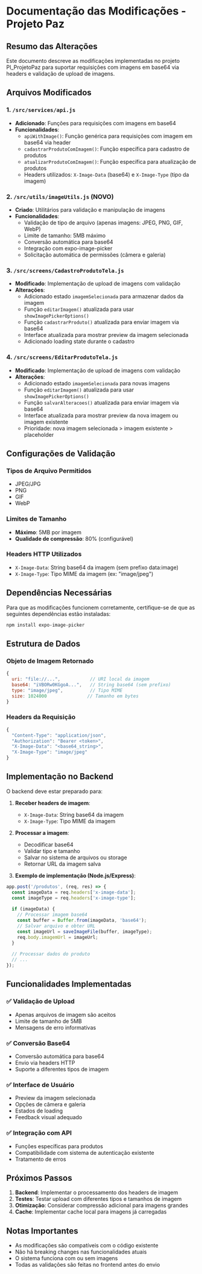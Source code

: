# Documentação das Modificações - Projeto Paz

## Resumo das Alterações

Este documento descreve as modificações implementadas no projeto PI_ProjetoPaz para suportar requisições com imagens em base64 via headers e validação de upload de imagens.

## Arquivos Modificados

### 1. `/src/services/api.js`
- **Adicionado**: Funções para requisições com imagens em base64
- **Funcionalidades**:
  - `apiWithImage()`: Função genérica para requisições com imagem em base64 via header
  - `cadastrarProdutoComImagem()`: Função específica para cadastro de produtos
  - `atualizarProdutoComImagem()`: Função específica para atualização de produtos
  - Headers utilizados: `X-Image-Data` (base64) e `X-Image-Type` (tipo da imagem)

### 2. `/src/utils/imageUtils.js` (NOVO)
- **Criado**: Utilitários para validação e manipulação de imagens
- **Funcionalidades**:
  - Validação de tipo de arquivo (apenas imagens: JPEG, PNG, GIF, WebP)
  - Limite de tamanho: 5MB máximo
  - Conversão automática para base64
  - Integração com expo-image-picker
  - Solicitação automática de permissões (câmera e galeria)

### 3. `/src/screens/CadastroProdutoTela.js`
- **Modificado**: Implementação de upload de imagens com validação
- **Alterações**:
  - Adicionado estado `imagemSelecionada` para armazenar dados da imagem
  - Função `editarImagem()` atualizada para usar `showImagePickerOptions()`
  - Função `cadastrarProduto()` atualizada para enviar imagem via base64
  - Interface atualizada para mostrar preview da imagem selecionada
  - Adicionado loading state durante o cadastro

### 4. `/src/screens/EditarProdutoTela.js`
- **Modificado**: Implementação de upload de imagens com validação
- **Alterações**:
  - Adicionado estado `imagemSelecionada` para novas imagens
  - Função `editarImagem()` atualizada para usar `showImagePickerOptions()`
  - Função `salvarAlteracoes()` atualizada para enviar imagem via base64
  - Interface atualizada para mostrar preview da nova imagem ou imagem existente
  - Prioridade: nova imagem selecionada > imagem existente > placeholder

## Configurações de Validação

### Tipos de Arquivo Permitidos
- JPEG/JPG
- PNG
- GIF
- WebP

### Limites de Tamanho
- **Máximo**: 5MB por imagem
- **Qualidade de compressão**: 80% (configurável)

### Headers HTTP Utilizados
- `X-Image-Data`: String base64 da imagem (sem prefixo data:image)
- `X-Image-Type`: Tipo MIME da imagem (ex: "image/jpeg")

## Dependências Necessárias

Para que as modificações funcionem corretamente, certifique-se de que as seguintes dependências estão instaladas:

```bash
npm install expo-image-picker
```

## Estrutura de Dados

### Objeto de Imagem Retornado
```javascript
{
  uri: "file://...",           // URI local da imagem
  base64: "iVBORw0KGgoA...",   // String base64 (sem prefixo)
  type: "image/jpeg",          // Tipo MIME
  size: 1024000               // Tamanho em bytes
}
```

### Headers da Requisição
```javascript
{
  "Content-Type": "application/json",
  "Authorization": "Bearer <token>",
  "X-Image-Data": "<base64_string>",
  "X-Image-Type": "image/jpeg"
}
```

## Implementação no Backend

O backend deve estar preparado para:

1. **Receber headers de imagem**:
   - `X-Image-Data`: String base64 da imagem
   - `X-Image-Type`: Tipo MIME da imagem

2. **Processar a imagem**:
   - Decodificar base64
   - Validar tipo e tamanho
   - Salvar no sistema de arquivos ou storage
   - Retornar URL da imagem salva

3. **Exemplo de implementação (Node.js/Express)**:
```javascript
app.post('/produtos', (req, res) => {
  const imageData = req.headers['x-image-data'];
  const imageType = req.headers['x-image-type'];
  
  if (imageData) {
    // Processar imagem base64
    const buffer = Buffer.from(imageData, 'base64');
    // Salvar arquivo e obter URL
    const imageUrl = saveImageFile(buffer, imageType);
    req.body.imagemUrl = imageUrl;
  }
  
  // Processar dados do produto
  // ...
});
```

## Funcionalidades Implementadas

### ✅ Validação de Upload
- Apenas arquivos de imagem são aceitos
- Limite de tamanho de 5MB
- Mensagens de erro informativas

### ✅ Conversão Base64
- Conversão automática para base64
- Envio via headers HTTP
- Suporte a diferentes tipos de imagem

### ✅ Interface de Usuário
- Preview da imagem selecionada
- Opções de câmera e galeria
- Estados de loading
- Feedback visual adequado

### ✅ Integração com API
- Funções específicas para produtos
- Compatibilidade com sistema de autenticação existente
- Tratamento de erros

## Próximos Passos

1. **Backend**: Implementar o processamento dos headers de imagem
2. **Testes**: Testar upload com diferentes tipos e tamanhos de imagem
3. **Otimização**: Considerar compressão adicional para imagens grandes
4. **Cache**: Implementar cache local para imagens já carregadas

## Notas Importantes

- As modificações são compatíveis com o código existente
- Não há breaking changes nas funcionalidades atuais
- O sistema funciona com ou sem imagens
- Todas as validações são feitas no frontend antes do envio

